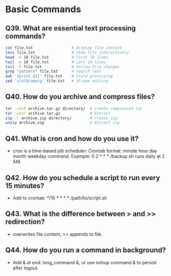 # Basic Commands
## Q39. What are essential text processing commands?
```bash
cat file.txt                 # Display file content
less file.txt                # View file interactively
head -n 10 file.txt          # First 10 lines
tail -n 10 file.txt          # Last 10 lines
tail -f file.txt             # Follow file changes
grep "pattern" file.txt      # Search text
awk '{print $1}' file.txt    # Field processing
sed 's/old/new/g' file.txt   # Stream editing
```
## Q40. How do you archive and compress files?
```bash
tar -czvf archive.tar.gz directory/  # Create compressed tar
tar -xzvf archive.tar.gz             # Extract
zip -r archive.zip directory/        # Create zip
unzip archive.zip                    # Extract zip
```
## Q41. What is cron and how do you use it?
- cron is a time-based job scheduler. Crontab format: minute hour day month weekday command. Example: 0 2 * * * /backup.sh runs daily at 2 AM.

## Q42. How do you schedule a script to run every 15 minutes?
- Add to crontab: */15 * * * * /path/to/script.sh
 ## Q43. What is the difference between > and >> redirection?
- overwrites file content, >> appends to file.
## Q44. How do you run a command in background?
- Add & at end: long_command &, or use nohup command & to persist after logout.
